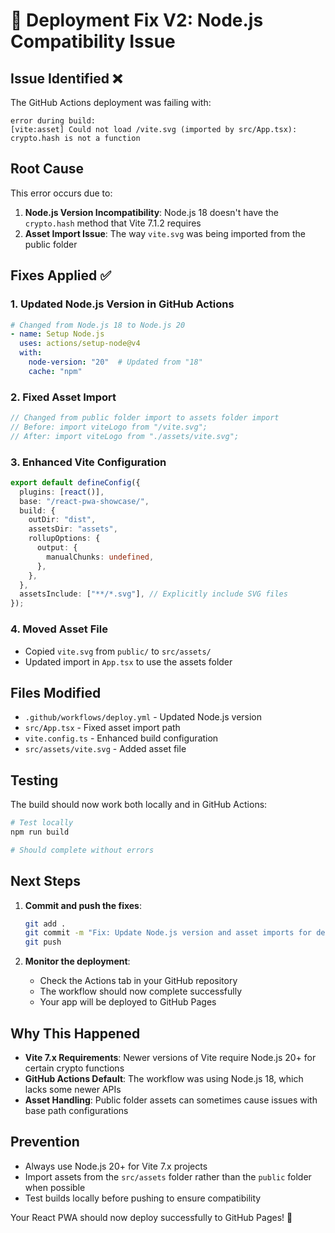 # 🔧 Deployment Fix V2: Node.js Compatibility Issue

## Issue Identified ❌

The GitHub Actions deployment was failing with:
```
error during build:
[vite:asset] Could not load /vite.svg (imported by src/App.tsx): crypto.hash is not a function
```

## Root Cause

This error occurs due to:
1. **Node.js Version Incompatibility**: Node.js 18 doesn't have the `crypto.hash` method that Vite 7.1.2 requires
2. **Asset Import Issue**: The way `vite.svg` was being imported from the public folder

## Fixes Applied ✅

### 1. Updated Node.js Version in GitHub Actions
```yaml
# Changed from Node.js 18 to Node.js 20
- name: Setup Node.js
  uses: actions/setup-node@v4
  with:
    node-version: "20"  # Updated from "18"
    cache: "npm"
```

### 2. Fixed Asset Import
```typescript
// Changed from public folder import to assets folder import
// Before: import viteLogo from "/vite.svg";
// After: import viteLogo from "./assets/vite.svg";
```

### 3. Enhanced Vite Configuration
```typescript
export default defineConfig({
  plugins: [react()],
  base: "/react-pwa-showcase/",
  build: {
    outDir: "dist",
    assetsDir: "assets",
    rollupOptions: {
      output: {
        manualChunks: undefined,
      },
    },
  },
  assetsInclude: ["**/*.svg"], // Explicitly include SVG files
});
```

### 4. Moved Asset File
- Copied `vite.svg` from `public/` to `src/assets/`
- Updated import in `App.tsx` to use the assets folder

## Files Modified

- `.github/workflows/deploy.yml` - Updated Node.js version
- `src/App.tsx` - Fixed asset import path
- `vite.config.ts` - Enhanced build configuration
- `src/assets/vite.svg` - Added asset file

## Testing

The build should now work both locally and in GitHub Actions:

```bash
# Test locally
npm run build

# Should complete without errors
```

## Next Steps

1. **Commit and push the fixes**:
   ```bash
   git add .
   git commit -m "Fix: Update Node.js version and asset imports for deployment"
   git push
   ```

2. **Monitor the deployment**:
   - Check the Actions tab in your GitHub repository
   - The workflow should now complete successfully
   - Your app will be deployed to GitHub Pages

## Why This Happened

- **Vite 7.x Requirements**: Newer versions of Vite require Node.js 20+ for certain crypto functions
- **GitHub Actions Default**: The workflow was using Node.js 18, which lacks some newer APIs
- **Asset Handling**: Public folder assets can sometimes cause issues with base path configurations

## Prevention

- Always use Node.js 20+ for Vite 7.x projects
- Import assets from the `src/assets` folder rather than the `public` folder when possible
- Test builds locally before pushing to ensure compatibility

Your React PWA should now deploy successfully to GitHub Pages! 🚀